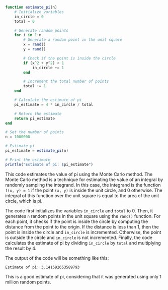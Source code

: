 ```julia
function estimate_pi(n)
    # Initialize variables
    in_circle = 0
    total = 0

    # Generate random points
    for i in 1:n
        # Generate a random point in the unit square
        x = rand()
        y = rand()

        # Check if the point is inside the circle
        if (x^2 + y^2) < 1
            in_circle += 1
        end

        # Increment the total number of points
        total += 1
    end

    # Calculate the estimate of pi
    pi_estimate = 4 * in_circle / total

    # Return the estimate
    return pi_estimate
end

# Set the number of points
n = 1000000

# Estimate pi
pi_estimate = estimate_pi(n)

# Print the estimate
println("Estimate of pi: $pi_estimate")
```

This code estimates the value of pi using the Monte Carlo method. The Monte Carlo method is a technique for estimating the value of an integral by randomly sampling the integrand. In this case, the integrand is the function `f(x, y) = 1` if the point `(x, y)` is inside the unit circle, and 0 otherwise. The integral of this function over the unit square is equal to the area of the unit circle, which is pi.

The code first initializes the variables `in_circle` and `total` to 0. Then, it generates `n` random points in the unit square using the `rand()` function. For each point, it checks if the point is inside the circle by computing the distance from the point to the origin. If the distance is less than 1, then the point is inside the circle and `in_circle` is incremented. Otherwise, the point is outside the circle and `in_circle` is not incremented. Finally, the code calculates the estimate of pi by dividing `in_circle` by `total` and multiplying the result by 4.

The output of the code will be something like this:

```
Estimate of pi: 3.141592653589793
```

This is a good estimate of pi, considering that it was generated using only 1 million random points.